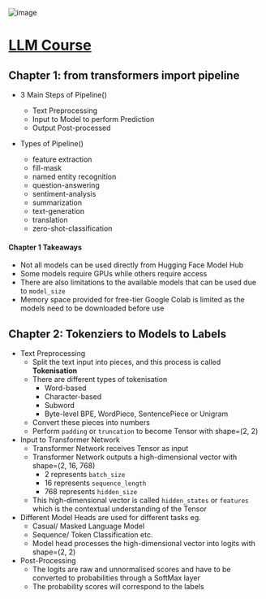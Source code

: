 ![image](https://github.com/user-attachments/assets/19266367-4074-4104-a293-eaec6bdf7c24)
# [LLM Course](https://huggingface.co/learn/nlp-course)

## Chapter 1: from transformers import pipeline
- 3 Main Steps of Pipeline()
  - Text Preprocessing
  - Input to Model to perform Prediction
  - Output Post-processed
 
- Types of Pipeline()
  - feature extraction
  - fill-mask
  - named entity recognition
  - question-answering
  - sentiment-analysis
  - summarization
  - text-generation
  - translation
  - zero-shot-classification

 #### Chapter 1 Takeaways
 - Not all models can be used directly from Hugging Face Model Hub
 - Some models require GPUs while others require access
 - There are also limitations to the available models that can be used due to `model_size`
 - Memory space provided for free-tier Google Colab is limited as the models need to be downloaded before use

## Chapter 2: Tokenziers to Models to Labels
- Text Preprocessing
  - Split the text input into pieces, and this process is called **Tokenisation**
  - There are different types of tokenisation
    - Word-based
    - Character-based
    - Subword
    - Byte-level BPE, WordPiece, SentencePiece or Unigram
  - Convert these pieces into numbers
  - Perform `padding` or `truncation` to become Tensor with shape=(2, 2)
- Input to Transformer Network
  - Transformer Network receives Tensor as input
  - Transformer Network outputs a high-dimensional vector with shape=(2, 16, 768)
    - 2 represents `batch_size`
    - 16 represents `sequence_length`
    - 768 represents `hidden_size`
  - This high-dimensional vector is called `hidden_states` or `features` which is the contextual understanding of the Tensor
- Different Model Heads are used for different tasks eg.
  - Casual/ Masked Language Model
  - Sequence/ Token Classification etc.
  - Model head processes the high-dimensional vector into logits with shape=(2, 2)
- Post-Processing
  - The logits are raw and unnormalised scores and have to be converted to probabilities through a SoftMax layer
  - The probability scores will correspond to the labels 
